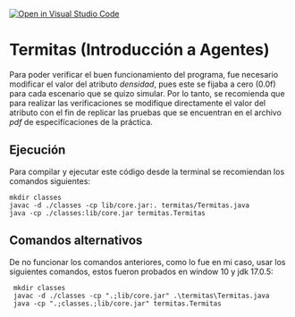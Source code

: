 [![Open in Visual Studio Code](https://classroom.github.com/assets/open-in-vscode-c66648af7eb3fe8bc4f294546bfd86ef473780cde1dea487d3c4ff354943c9ae.svg)](https://classroom.github.com/online_ide?assignment_repo_id=9970659&assignment_repo_type=AssignmentRepo)
# Termitas (Introducción a Agentes)

Para poder verificar el buen funcionamiento del programa, fue necesario modificar el valor del atributo *densidad*, pues este se fijaba a cero (0.0f) para cada escenario
que se quizo simular. Por lo tanto, se recomienda que para realizar las verificaciones se modifique directamente el valor del atributo con el fin de replicar las pruebas
que se encuentran en el archivo *pdf* de especifícaciones de la práctica.

## Ejecución
Para compilar y ejecutar este código desde la terminal se recomiendan los comandos siguientes:

```
mkdir classes
javac -d ./classes -cp lib/core.jar:. termitas/Termitas.java
java -cp ./classes:lib/core.jar termitas.Termitas
```
## Comandos alternativos
De no funcionar los comandos anteriores, como lo fue en mi caso, usar los siguientes comandos, estos fueron probados
en window 10 y jdk 17.0.5:
```
 mkdir classes 
 javac -d ./classes -cp ".;lib/core.jar" .\termitas\Termitas.java
 java -cp ".;classes.;lib/core.jar" termitas.Termitas
```
